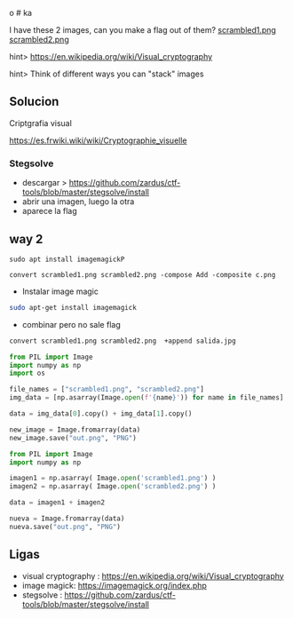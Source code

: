 o # ka

I have these 2 images, can you make a flag out of them? [scrambled1.png](https://mercury.picoctf.net/static/c9593d1d2ac9d850da95bffe0ac3b6c6/scrambled1.png) [scrambled2.png](https://mercury.picoctf.net/static/c9593d1d2ac9d850da95bffe0ac3b6c6/scrambled2.png)


hint> https://en.wikipedia.org/wiki/Visual_cryptography


hint> Think of different ways you can "stack" images

## Solucion 
Criptgrafia visual

https://es.frwiki.wiki/wiki/Cryptographie_visuelle

### Stegsolve
- descargar > https://github.com/zardus/ctf-tools/blob/master/stegsolve/install
- abrir una imagen, luego la otra
- aparece la flag


## way 2
```
sudo apt install imagemagickP

convert scrambled1.png scrambled2.png -compose Add -composite c.png
```



- Instalar image magic
```bash
sudo apt-get install imagemagick
```

- combinar pero no sale flag

```bash
convert scrambled1.png scrambled2.png  +append salida.jpg
```




```python
from PIL import Image
import numpy as np
import os

file_names = ["scrambled1.png", "scrambled2.png"]
img_data = [np.asarray(Image.open(f'{name}')) for name in file_names]

data = img_data[0].copy() + img_data[1].copy()

new_image = Image.fromarray(data)
new_image.save("out.png", "PNG")
```

```python
from PIL import Image
import numpy as np

imagen1 = np.asarray( Image.open('scrambled1.png') )
imagen2 = np.asarray( Image.open('scrambled2.png') )

data = imagen1 + imagen2

nueva = Image.fromarray(data)
nueva.save("out.png", "PNG")

```

## Ligas
- visual cryptography : https://en.wikipedia.org/wiki/Visual_cryptography
- image magick: https://imagemagick.org/index.php
- stegsolve : https://github.com/zardus/ctf-tools/blob/master/stegsolve/install
